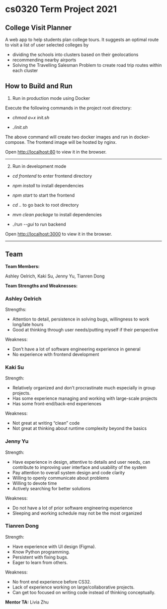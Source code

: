 # cs0320 Term Project 2021

## College Visit Planner

A web app to help students plan college tours.
It suggests an optimal route to visit a list of user selected colleges by
* dividing the schools into clusters based on their geolocations
* recommending nearby airports 
* Solving the Travelling Salesman Problem to create road trip routes within each cluster


## How to Build and Run

1. Run in production mode using Docker

Execute the following commands in the project root directory:

* *chmod a+x init.sh*

* *./init.sh*

The above command will create two docker images and run in docker-compose. The frontend image will be hosted by nginx.

Open [http://localhost:80](http://localhost:80) to view it in the browser.

_______

2. Run in development mode

* *cd frontend* to enter frontend directory
* *npm install* to install dependencies
* *npm start* to start the frontend 

* *cd ..* to go back to root directory
* *mvn clean package* to install dependencies
* *./run --gui* to run backend

Open [http://localhost:3000](http://localhost:3000) to view it in the browser.

____________

## Team

**Team Members:**

Ashley Oelrich, Kaki Su, Jenny Yu, Tianren Dong

**Team Strengths and Weaknesses:**

### Ashley Oelrich

Strengths:

* Attention to detail, persistence in solving bugs, willingness to work long/late hours
* Good at thinking through user needs/putting myself if their perspective

Weakness: 

* Don’t have a lot of software engineering experience in general 
* No experience with frontend development

### Kaki Su

Strength: 

* Relatively organized and don’t procrastinate much especially in group projects. 
* Has some experience managing and working with large-scale projects
* Has some front-end/back-end experiences

Weakness:

* Not great at writing “clean” code
* Not great at thinking about runtime complexity beyond the basics

### Jenny Yu

Strength:

* Have experience in design, attentive to details and user needs, can contribute to improving user interface and usability of the system
* Pay attention to overall system design and code clarity
* Willing to openly communicate about problems
* Willing to devote time
* Actively searching for better solutions

Weakness:

* Do not have a lot of prior software engineering experience 
* Sleeping and working schedule may not be the most organized 

### Tianren Dong

Strength:

* Have experience with UI design (Figma).
* Know Python programming.
* Persistent with fixing bugs.
* Eager to learn from others.

Weakness:

* No front end experience before CS32.
* Lack of experience working on large/collaborative projects.
* Can get too focused on writing code instead of thinking conceptually.


**Mentor TA:** Livia Zhu

